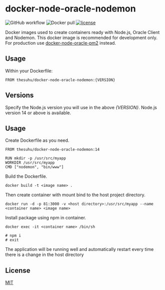 # docker-node-oracle-nodemon

![GitHub workflow](https://github.com/thesuhu/docker-node-oracle-nodemon/actions/workflows/docker-image.yml/badge.svg) ![Docker pull](https://img.shields.io/docker/pulls/thesuhu/docker-node-oracle-nodemon) [![license](https://img.shields.io/github/license/thesuhu/docker-node-oracle-nodemon)](https://github.com/thesuhu/docker-node-oracle-nodemon/blob/master/LICENSE)

Docker images used to create containers ready with Node.js, Oracle Client and Nodemon. This docker image is recommended for development only. For production use [docker-node-oracle-pm2](https://github.com/thesuhu/docker-node-oracle-pm2) instead.

## Usage

Within your Dockerfile:

```
FROM thesuhu/docker-node-oracle-nodemon:{VERSION}
```

## Versions

Specify the Node.js version you will use in the above *{VERSION}*. Node.js version 14 or above is available.

## Usage

Create Dockerfile as you need.

```
FROM thesuhu/docker-node-oracle-nodemon:14

RUN mkdir -p /usr/src/myapp
WORKDIR /usr/src/myapp
CMD ["nodemon", "bin/www"]
```

Build the Dockerfile.

```
docker build -t <image name> .
```

Then create container with mount bind to the host project directory.

```
docker run -d -p 81:3000 -v <host directory>:/usr/src/myapp --name <container name> <image name>
```

Install package using npm in container.

```
docker exec -it <container name> /bin/sh

# npm i
# exit
```

The application will be running well and automatically restart every time there is a change in the host directory

## License

[MIT](https://github.com/thesuhu/docker-node-oracle-nodemon/blob/master/LICENSE)

